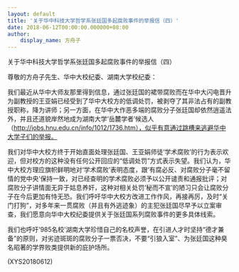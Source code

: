 ```yaml
---
layout: default
title: '关于华中科技大学哲学系张廷国多起腐败事件的举报信（四）'
date: 2018-06-12T00:00:00.000000+08:00
author:
    display_name: 方舟子
---
```


关于华中科技大学哲学系张廷国多起腐败事件的举报信（四）

尊敬的方舟子先生、华中大校纪委、湖南大学校纪委：

我们最近从华中大师友那里得到信息，通过张廷国的裙带腐败而在华中大闪电晋升为副教授的王亚娟已经受到了华中大校方的低调处罚，被剥夺了其非法占有的副教授职称，降为讲师；另一方面，在华中大作恶多端的腐败分子张廷国却依然逍遥法外，并且还道貌岸然地成为湖南大学‘岳麓学者’候选人（http://jobs.hnu.edu.cn/info/1012/1736.htm），似乎有意通过跳槽来逃避华中大学子们的举报。

我们对华中大校方终于开始直面处理张廷国、王亚娟师徒‘学术腐败’的行为表示欢迎，但对校方的这种没有任何公开回应的“低调处罚”方式表示失望。我们认为，华中大校方理应旗帜鲜明地对‘学术腐败’表明态度，跟‘有腐必反、对腐败分子毫不留情的党中央’保持一致，对已经查明的学术腐败必须予以公开谴责和通报批评；对腐败分子讲情面无异于姑息养奸，这种对相关处罚‘秘而不宣’的陋习只会让腐败分子在今后更加有恃无恐。我们呼吁华中大校方改进工作作风，再接再厉，及时“关门打狗”，对多年来一贯腐败（并且有外逃迹象）的主犯张廷国尽早予以立案审查，我们愿意向华中大校纪委提供关于张廷国系列腐败事件的更多具体线索。

我们也呼吁‘985名校’湖南大学珍惜自己的名校声誉，在引进人才时坚持“德才兼备”的原则，对劣迹斑斑的腐败分子一票否决，不要“引狼入室”、为张廷国这种臭名昭著的学界败类提供新的庇护场所。

(XYS20180612)


